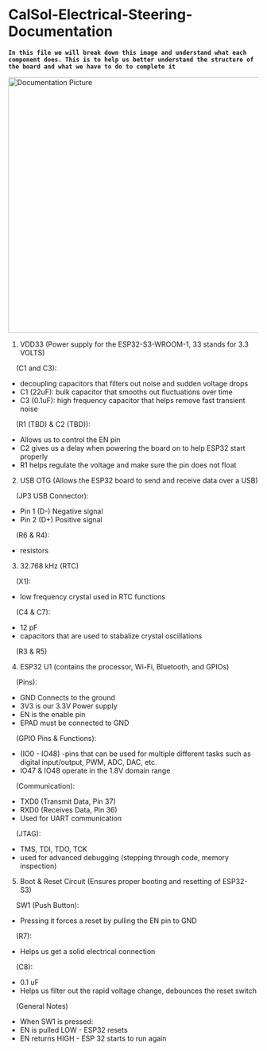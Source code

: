 # CalSol-Electrical-Steering-Documentation

**`In this file we will break down this image and understand what each component does. This is to help us better understand the structure of the board and what we have to do to complete it `**

<img width="515" alt="Documentation Picture" src="https://github.com/user-attachments/assets/093bd5ac-63aa-4c7b-8b5c-953f2f3af9b0" />



1) VDD33 (Power supply for the ESP32-S3-WROOM-1, 33 stands for 3.3 VOLTS)

  &nbsp;&nbsp;&nbsp;&nbsp;(C1 and C3):
  - decoupling capacitors that filters out noise and sudden voltage drops
  - C1 (22uF): bulk capacitor that smooths out fluctuations over time
  - C3 (0.1uF): high frequency capacitor that helps remove fast transient noise
    
  &nbsp;&nbsp;&nbsp;&nbsp;(R1 (TBD) & C2 (TBD)):
  - Allows us to control the EN pin
  - C2 gives us a delay when powering the board on to help ESP32 start properly
  - R1 helps regulate the voltage and make sure the pin does not float

2) USB OTG (Allows the ESP32 board to send and receive data over a USB)

  &nbsp;&nbsp;&nbsp;&nbsp;(JP3 USB Connector):
   - Pin 1 (D-) Negative signal
   - Pin 2 (D+) Positive signal
  
  &nbsp;&nbsp;&nbsp;&nbsp;(R6 & R4):
   - resistors

3) 32.768 kHz (RTC)

  &nbsp;&nbsp;&nbsp;&nbsp;(X1):
   - low frequency crystal used in RTC functions
  
  &nbsp;&nbsp;&nbsp;&nbsp;(C4 & C7):
   - 12 pF
   - capacitors that are used to stabalize crystal oscillations
  
  &nbsp;&nbsp;&nbsp;&nbsp;(R3 & R5)

4) ESP32 U1 (contains the processor, Wi-Fi, Bluetooth, and GPIOs)

  &nbsp;&nbsp;&nbsp;&nbsp;(Pins):
   - GND Connects to the ground
   - 3V3 is our 3.3V Power supply
   - EN is the enable pin
   - EPAD must be connected to GND
  
  &nbsp;&nbsp;&nbsp;&nbsp;(GPIO Pins & Functions):
   - (IO0 - IO48) -pins that can be used for multiple different tasks such as digital input/output, PWM, ADC, DAC, etc.
   - IO47 & IO48 operate in the 1.8V domain range
  
  &nbsp;&nbsp;&nbsp;&nbsp;(Communication):
  - TXD0 (Transmit Data, Pin 37)
  - RXD0 (Receives Data, Pin 36)
  - Used for UART communication

  &nbsp;&nbsp;&nbsp;&nbsp;(JTAG):
   - TMS, TDI, TDO, TCK
   - used for advanced debugging (stepping through code, memory inspection)

5) Boot & Reset Circuit (Ensures proper booting and resetting of ESP32-S3)

  &nbsp;&nbsp;&nbsp;&nbsp;SW1 (Push Button):
   - Pressing it forces a reset by pulling the EN pin to GND

  &nbsp;&nbsp;&nbsp;&nbsp;(R7):
   - Helps us get a solid electrical connection
  
  &nbsp;&nbsp;&nbsp;&nbsp;(C8):
   - 0.1 uF
   - Helps us filter out the rapid voltage change, debounces the reset switch
  
  &nbsp;&nbsp;&nbsp;&nbsp;(General Notes)
   - When SW1 is pressed:
   - EN is pulled LOW - ESP32 resets
   - EN returns HIGH - ESP 32 starts to run again
   
   


     

